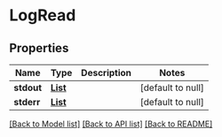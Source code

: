 # LogRead
## Properties

Name | Type | Description | Notes
------------ | ------------- | ------------- | -------------
**stdout** | [**List**](string.md) |  | [default to null]
**stderr** | [**List**](string.md) |  | [default to null]

[[Back to Model list]](../README.md#documentation-for-models) [[Back to API list]](../README.md#documentation-for-api-endpoints) [[Back to README]](../README.md)


